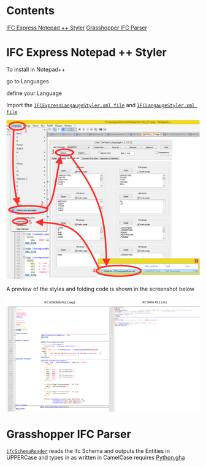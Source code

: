 # Contents
[IFC Express Notepad ++ Styler](https://github.com/JulesBuh/ifcParser#ifc-express-notepad--styler)
[Grasshopper IFC Parser](https://github.com/JulesBuh/ifcParser#grasshopper-ifc-parser)


# IFC Express Notepad ++ Styler

To install in Notepad++

go to Languages

define your Language
	
Import the [`IFCExpressLangaugeStyler.xml file`](https://github.com/JulesBuh/ifcParser/NotePad++IFCExpressLanguageStyler.xml) and [`IFCLangaugeStyler.xml file`](https://github.com/JulesBuh/ifcParser/NotePad++IFCLanguageStyler.xml)

![Screenshot](img/install.png) 
	
A preview of the styles and folding code is shown in the screenshot below
	
![Screenshot](img/stylePreview.png) 

# Grasshopper IFC Parser
 [`ifcSchemaReader`](https://github.com/JulesBuh/ifcParser/ifcSchemaReader.ghuser) reads the ifc Schema and outputs the Entities in UPPERCase and types in as written in CamelCase
 requires [Python.gha](https://github.com/mcneel/ghpython)
 
 